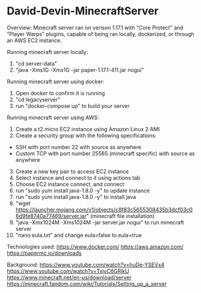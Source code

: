 # David-Devin-MinecraftServer

Overview:
Minecraft server ran on verison 1.17.1 with "Core Protect" and "Player Warps" plugins, capable of being ran locally, dockerized, or through an AWS EC2 instance.


Running minecraft server locally:
1. "cd server-data"
2. "java -Xms1G -Xmx1G -jar paper-1.17.1-411.jar nogui"


Running minecraft server using docker:
1. Open docker to confirm it is running
2. "cd legacyserver"
3. run "docker-compose up" to build your server


Running minecraft server using AWS:
1. Create a t2.micro EC2 instance using Amazon Linux 2 AMI 
2. Create a security group with the following specifications:
- SSH with port number 22 with source as anywhere
- Custom TCP with port number 25565 (minecraft specific) with source as anywhere
3. Create a new key pair to access EC2 instance
4. Select instance and connect to it using actions tab
5. Choose EC2 instance connect, and connect
6. run "sudo yum install java-1.8.0 -y" to update instance
7. run "sudo yum install java-1.8.0 -y" to install java
8. "wget https://launcher.mojang.com/v1/objects/c8f83c5655308435b3dcf03c06d9fe8740a77469/server.jar" (minecraft file installation)
9. "java -Xmx1024M -Xms1024M -jar server.jar nogui" to run minecraft server
10. "nano eula.txt" and change eula=false to eula=true


Technologies used:
https://www.docker.com/
https://aws.amazon.com/
https://papermc.io/downloads

Background:
https://www.youtube.com/watch?v=huDe-YSEVx4
https://www.youtube.com/watch?v=TxjvC6GRjkU
https://www.minecraft.net/en-us/download/server
https://minecraft.fandom.com/wiki/Tutorials/Setting_up_a_server



